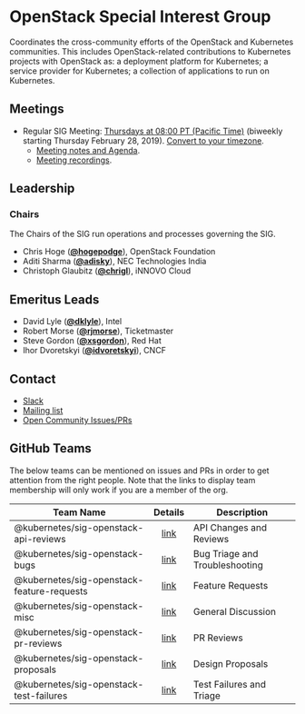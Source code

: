 <!---
This is an autogenerated file!

Please do not edit this file directly, but instead make changes to the
sigs.yaml file in the project root.

To understand how this file is generated, see https://git.k8s.io/community/generator/README.md
--->
# OpenStack Special Interest Group

Coordinates the cross-community efforts of the OpenStack and Kubernetes communities. This includes OpenStack-related contributions to Kubernetes projects with OpenStack as: a deployment platform for Kubernetes; a service provider for Kubernetes; a collection of applications to run on Kubernetes.

## Meetings
* Regular SIG Meeting: [Thursdays at 08:00 PT (Pacific Time)](https://docs.google.com/document/d/1bW3j4hFN4D8rv2LFv-DybB3gcE5ISAaOO_OpvDCgrGg/edit) (biweekly starting Thursday February 28, 2019). [Convert to your timezone](http://www.thetimezoneconverter.com/?t=08:00&tz=PT%20%28Pacific%20Time%29).
  * [Meeting notes and Agenda](https://docs.google.com/document/d/15UwgLbEyZyXXxVtsThcSuPiJru4CuqU9p3ttZSfTaY4/edit).
  * [Meeting recordings](https://www.youtube.com/watch?v=iCfUx7ilh0E&list=PL69nYSiGNLP20iTSChQ_i2QQmTBl3M7ax).

## Leadership

### Chairs
The Chairs of the SIG run operations and processes governing the SIG.

* Chris Hoge (**[@hogepodge](https://github.com/hogepodge)**), OpenStack Foundation
* Aditi Sharma (**[@adisky](https://github.com/adisky)**), NEC Technologies India
* Christoph Glaubitz (**[@chrigl](https://github.com/chrigl)**), iNNOVO Cloud

## Emeritus Leads

* David Lyle (**[@dklyle](https://github.com/dklyle)**), Intel
* Robert Morse (**[@rjmorse](https://github.com/rjmorse)**), Ticketmaster
* Steve Gordon (**[@xsgordon](https://github.com/xsgordon)**), Red Hat
* Ihor Dvoretskyi (**[@idvoretskyi](https://github.com/idvoretskyi)**), CNCF

## Contact
* [Slack](https://kubernetes.slack.com/messages/sig-openstack)
* [Mailing list](https://groups.google.com/forum/#!forum/kubernetes-sig-openstack)
* [Open Community Issues/PRs](https://github.com/kubernetes/community/labels/sig%2Fopenstack)

## GitHub Teams

The below teams can be mentioned on issues and PRs in order to get attention from the right people.
Note that the links to display team membership will only work if you are a member of the org.

| Team Name | Details | Description |
| --------- |:-------:| ----------- |
| @kubernetes/sig-openstack-api-reviews | [link](https://github.com/orgs/kubernetes/teams/sig-openstack-api-reviews) | API Changes and Reviews |
| @kubernetes/sig-openstack-bugs | [link](https://github.com/orgs/kubernetes/teams/sig-openstack-bugs) | Bug Triage and Troubleshooting |
| @kubernetes/sig-openstack-feature-requests | [link](https://github.com/orgs/kubernetes/teams/sig-openstack-feature-requests) | Feature Requests |
| @kubernetes/sig-openstack-misc | [link](https://github.com/orgs/kubernetes/teams/sig-openstack-misc) | General Discussion |
| @kubernetes/sig-openstack-pr-reviews | [link](https://github.com/orgs/kubernetes/teams/sig-openstack-pr-reviews) | PR Reviews |
| @kubernetes/sig-openstack-proposals | [link](https://github.com/orgs/kubernetes/teams/sig-openstack-proposals) | Design Proposals |
| @kubernetes/sig-openstack-test-failures | [link](https://github.com/orgs/kubernetes/teams/sig-openstack-test-failures) | Test Failures and Triage |

<!-- BEGIN CUSTOM CONTENT -->

<!-- END CUSTOM CONTENT -->
